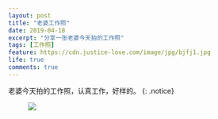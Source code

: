 ```yaml
---
layout: post
title: "老婆工作照"
date: 2019-04-18
excerpt: "分享一张老婆今天拍的工作照"
tags: [工作照]
feature: https://cdn.justice-love.com/image/jpg/bjfj1.jpg
life: true
comments: true
---
```

老婆今天拍的工作照，认真工作，好样的。
{: .notice}
<figure>
    <img src="{{ site.staticUrl }}/image/jpeg/laopogongzuozhao.jpeg?imageMogr2/auto-orient" />
</figure>
